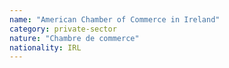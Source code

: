 ```yaml
---
name: "American Chamber of Commerce in Ireland"
category: private-sector
nature: "Chambre de commerce"
nationality: IRL
---
```


